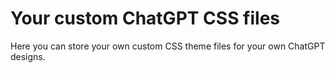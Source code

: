 
# Your custom ChatGPT CSS files

Here you can store your own custom CSS theme files for your own ChatGPT designs.
